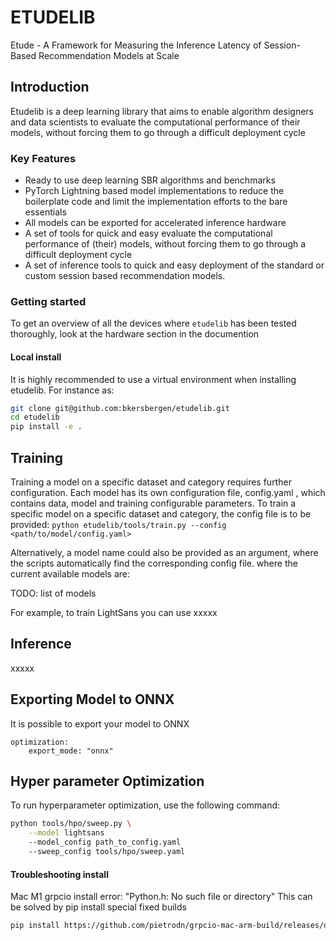 # ETUDELIB

Etude - A Framework for Measuring the Inference Latency of Session-Based Recommendation Models at Scale


## Introduction
Etudelib is a deep learning library that aims to enable algorithm designers and data scientists to evaluate the computational performance of their models, without forcing them to go through a difficult deployment cycle

### Key Features
* Ready to use deep learning SBR algorithms and benchmarks
* PyTorch Lightning based model implementations to reduce the boilerplate code and limit the implementation efforts to the bare essentials
* All models can be exported for accelerated inference hardware
* A set of tools for quick and easy evaluate the computational performance of (their) models, without forcing them to go through a difficult deployment cycle
* A set of inference tools to quick and easy deployment of the standard or custom session based recommendation models.

### Getting started
To get an overview of all the devices where `etudelib` has been tested thoroughly, look at the hardware section in the documention

#### Local install
It is highly recommended to use a virtual environment when installing etudelib. For instance as:

```bash
git clone git@github.com:bkersbergen/etudelib.git
cd etudelib
pip install -e .
```



## Training 

Training a model on a specific dataset and category requires further configuration. Each model has its own configuration file, config.yaml , which contains data, model and training configurable parameters. To train a specific model on a specific dataset and category, the config file is to be provided:
`python etudelib/tools/train.py --config <path/to/model/config.yaml>`

Alternatively, a model name could also be provided as an argument, where the scripts automatically find the corresponding config file.
where the current available models are:

TODO: list of models


For example, to train LightSans you can use
xxxxx


## Inference
xxxxx


## Exporting Model to ONNX
It is possible to export your model to ONNX 
```
optimization:
    export_mode: "onnx"
```

## Hyper parameter Optimization
To run hyperparameter optimization, use the following command:

```bash
python tools/hpo/sweep.py \
    --model lightsans
    --model_config path_to_config.yaml
    --sweep_config tools/hpo/sweep.yaml
```


#### Troubleshooting install
Mac M1 grpcio install error: "Python.h: No such file or directory"
This can be solved by pip install special fixed builds
```bash
pip install https://github.com/pietrodn/grpcio-mac-arm-build/releases/download/1.51.1/grpcio-1.51.1-cp39-cp39-macosx_11_0_arm64.whl
```



